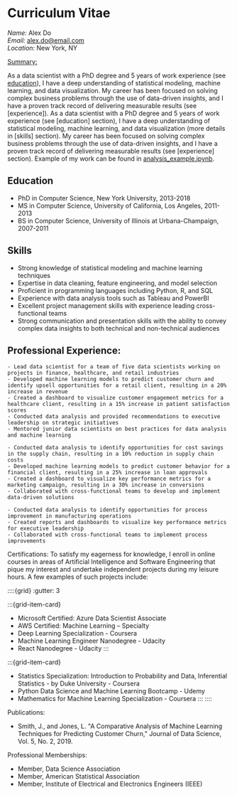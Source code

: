 # Curriculum Vitae 

*Name:* Alex Do  
*Email:* alex.do@email.com  
*Location:* New York, NY 

<u>Summary:</u>

As a data scientist with a PhD degree and 5 years of work experience (see [education](#education)), I have a deep understanding of statistical modeling, machine learning, and data visualization. My career has been focused on solving complex business problems through the use of data-driven insights, and I have a proven track record of delivering measurable results (see [experience]). As a data scientist with a PhD degree and 5 years of work experience (see [education] section), I have a deep understanding of statistical modeling, machine learning, and data visualization (more details in [skills] section). My career has been focused on solving complex business problems through the use of data-driven insights, and I have a proven track record of delivering measurable results (see [experience] section). Example of my work can be found in [analysis_example.ipynb](analysis_example.ipynb).


 ## Education

- PhD in Computer Science, New York University, 2013-2018 
- MS in Computer Science, University of California, Los Angeles, 2011-2013 
- BS in Computer Science, University of Illinois at Urbana-Champaign, 2007-2011 

## Skills

- Strong knowledge of statistical modeling and machine learning techniques 
- Expertise in data cleaning, feature engineering, and model selection 
- Proficient in programming languages including Python, R, and SQL 
- Experience with data analysis tools such as Tableau and PowerBI 
- Excellent project management skills with experience leading cross-functional teams 
- Strong communication and presentation skills with the ability to convey complex data insights to both technical and non-technical audiences 

## Professional Experience:
```{dropdown} **Data Scientist, ABC Corporation, New York, NY, 2018-present** 
- Lead data scientist for a team of five data scientists working on projects in finance, healthcare, and retail industries 
- Developed machine learning models to predict customer churn and identify upsell opportunities for a retail client, resulting in a 20% increase in revenue 
- Created a dashboard to visualize customer engagement metrics for a healthcare client, resulting in a 15% increase in patient satisfaction scores 
- Conducted data analysis and provided recommendations to executive leadership on strategic initiatives 
- Mentored junior data scientists on best practices for data analysis and machine learning 
```

 ```{dropdown} **Data Scientist, XYZ Corporation, Los Angeles, CA, 2016-2018** 
- Conducted data analysis to identify opportunities for cost savings in the supply chain, resulting in a 10% reduction in supply chain costs 
- Developed machine learning models to predict customer behavior for a financial client, resulting in a 25% increase in loan approvals 
- Created a dashboard to visualize key performance metrics for a marketing campaign, resulting in a 30% increase in conversions 
- Collaborated with cross-functional teams to develop and implement data-driven solutions 
```

 ```{dropdown} **Data Analyst, DEF Corporation, Urbana-Champaign, IL, 2011-2016** 
- Conducted data analysis to identify opportunities for process improvement in manufacturing operations 
- Created reports and dashboards to visualize key performance metrics for executive leadership 
- Collaborated with cross-functional teams to implement process improvements 
```

 Certifications: 
To satisfy my eagerness for knowledge, I enroll in online courses in areas of Artificial Intelligence and Software Engineering that pique my interest and undertake independent projects during my leisure hours. A few examples of such projects include: 

::::{grid}
:gutter: 3

:::{grid-item-card}
- Microsoft Certified: Azure Data Scientist Associate 
- AWS Certified: Machine Learning – Specialty 
- Deep Learning Specialization - Coursera 
- Machine Learning Engineer Nanodegree - Udacity 
- React Nanodegree - Udacity 
:::

:::{grid-item-card}
- Statistics Specialization: Introduction to Probability and Data, Inferential Statistics - by Duke University - Coursera 
- Python Data Science and Machine Learning Bootcamp - Udemy 
- Mathematics for Machine Learning Specialization - Coursera 
:::
::::

 Publications: 
- Smith, J., and Jones, L. "A Comparative Analysis of Machine Learning Techniques for Predicting Customer Churn," Journal of Data Science, Vol. 5, No. 2, 2019. 

 Professional Memberships: 
- Member, Data Science Association 
- Member, American Statistical Association 
- Member, Institute of Electrical and Electronics Engineers (IEEE) 